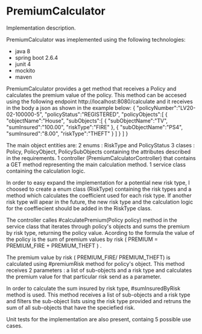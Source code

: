 # PremiumCalculator

Implementation description.

PremiumCalculator was imeplemented using the following technologies:
- java 8 
- spring boot 2.6.4
- junit 4
- mockito
- maven

PremiumCalculator provides a get method that receives a Policy and calculates the premium value of the policy.
This method can be accesed using the following endpoint http://localhost:8080/calculate and it receives in the body a json as shown in the example below:
{
    "policyNumber":"LV20-02-100000-5",
    "policyStatus":"REGISTERED",
    "policyObjects":[
        { "objectName":"House",
           "subObjects":[
              {
                  "subObjectName":"TV",
                  "sumInsured":"100.00",
                  "riskType":"FIRE"
              },
               {
                  "subObjectName":"PS4",
                  "sumInsured":"8.00",
                  "riskType":"THEFT"
              }
           ]
        }
    ]
}

The main object entities are:
2 enums : RiskType and PolicyStatus
3 clases : Policy, PolicyObject, PolicySubObjects containing the attributes described in the requirements.
1 controller (PremiumCalculatorController) that contains a GET method representing the main calculation method.
1 service class containing the calculation logic.

In order to easy expand the implementation for a potential new risk type, I choosed to create a enum class (RiskType) containing the risk types and a method which calculates the coefficient used for each risk type.
If another risk type will apear in the future, the new risk type and the calculation logic for the coeffiecient  should be added in the RiskType class.

The controller calles #calculatePremium(Policy policy) method in the service class that iterates through policy's objects and  sums the premium by risk type, returning the policy value.
Acording to the formula the value of the policy is the sum of premium values by risk ( PREMIUM = PREMIUM_FIRE + PREMIUM_THEFT ) .

The premium value by risk ( PREMIUM_FIRE/ PREMIUM_THEFT) is calculated using #premiumRisk method for policy's object.
This method receives 2 parameters : a list of sub-objects and a risk type and calculates the premium value for that particular risk send as a parameter.

In order to calculate the sum insured by risk type, #sumInsuredByRisk method  is used. This method receives a list of sub-objects and a risk type and filters the sub-object lists using the risk type provided and retruns the sum of all sub-objects that have the speciefied risk.


Unit tests for the implementation are also present, containg 5 possible use cases.
